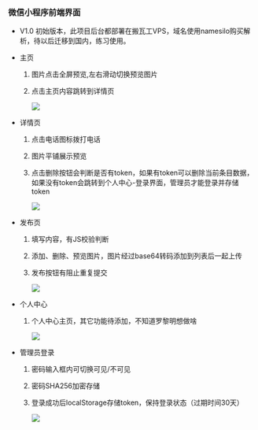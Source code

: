 ### 微信小程序前端界面
   
- V1.0 初始版本，此项目后台都部署在搬瓦工VPS，域名使用namesilo购买解析，待以后迁移到国内，练习使用。

- 主页
  1. 图片点击全屏预览,左右滑动切换预览图片
  2. 点击主页内容跳转到详情页
    
    
     ![](https://huzing2524.oss-cn-shenzhen.aliyuncs.com/wechat_projects/tenement_web/%E4%B8%BB%E9%A1%B5.png)

- 详情页
  1. 点击电话图标拨打电话
  2. 图片平铺展示预览
  3. 点击删除按钮会判断是否有token，如果有token可以删除当前条目数据，如果没有token会跳转到个人中心-登录界面，管理员才能登录并存储token
    
    
     ![](https://huzing2524.oss-cn-shenzhen.aliyuncs.com/wechat_projects/tenement_web/%E8%AF%A6%E6%83%85%E9%A1%B5.png)
    
- 发布页
  1. 填写内容，有JS校验判断
  2. 添加、删除、预览图片，图片经过base64转码添加到列表后一起上传
  3. 发布按钮有阻止重复提交
    
    
     ![](https://huzing2524.oss-cn-shenzhen.aliyuncs.com/wechat_projects/tenement_web/%E5%8F%91%E5%B8%83%E9%A1%B5.png)
    
- 个人中心
  1. 个人中心主页，其它功能待添加，不知道罗黎明想做啥
    
    
     ![](https://huzing2524.oss-cn-shenzhen.aliyuncs.com/wechat_projects/tenement_web/%E4%B8%AA%E4%BA%BA%E4%B8%AD%E5%BF%83.png)

- 管理员登录
  1. 密码输入框内可切换可见/不可见
  2. 密码SHA256加密存储
  3. 登录成功后localStorage存储token，保持登录状态（过期时间30天）
    
    
     ![](https://huzing2524.oss-cn-shenzhen.aliyuncs.com/wechat_projects/tenement_web/%E7%AE%A1%E7%90%86%E5%91%98%E7%99%BB%E5%BD%95.png)
